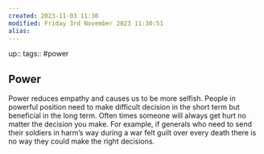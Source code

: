 ```yaml
---
created: 2023-11-03 11:30
modified: Friday 3rd November 2023 11:30:51
alias:
---
```

up::
tags:: #power

## Power

Power reduces empathy and causes us to be more selfish. People in powerful position need to make difficult decision in the short term but beneficial in the long term. Often times someone will always get hurt no matter the decision you make. For example, if generals who need to send their soldiers in harm’s way during a war felt guilt over every death there is no way they could make the right decisions.
